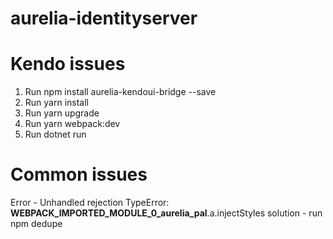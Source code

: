 # aurelia-identityserver

# Kendo issues
1. Run npm install aurelia-kendoui-bridge --save
2. Run yarn install
3. Run yarn upgrade
4. Run yarn webpack:dev
5. Run dotnet run


# Common issues 
Error - Unhandled rejection TypeError: __WEBPACK_IMPORTED_MODULE_0_aurelia_pal__.a.injectStyles
solution - run npm dedupe